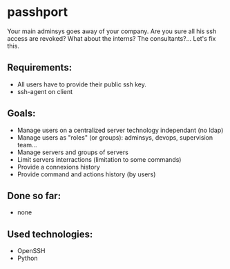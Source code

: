 passhport
=========

Your main adminsys goes away of your company. Are you sure all his ssh access are revoked? What about the interns? The consultants?... Let's fix this.

Requirements:
-------------
 * All users have to provide their public ssh key.
 * ssh-agent on client

Goals:
------
 * Manage users on a centralized server technology independant (no ldap)
 * Manage users as "roles" (or groups): adminsys, devops, supervision team...
 * Manage servers and groups of servers
 * Limit servers interractions (limitation to some commands)
 * Provide a connexions history
 * Provide command and actions history (by users)

Done so far: 
-------------
 * none

Used technologies:
------------------
 * OpenSSH
 * Python


